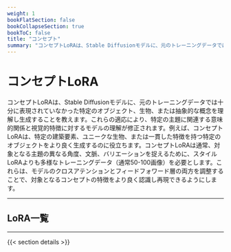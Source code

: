 ```yaml
---
weight: 1
bookFlatSection: false
bookCollapseSection: true
bookToC: false
title: "コンセプト"
summary: "コンセプトLoRAは、Stable Diffusionモデルに、元のトレーニングデータでは十分に表現されていなかった特定のオブジェクト、生物、または抽象的な概念を理解し生成することを教えます。これらの適応により、特定の主題に関連する意味的関係と視覚的特徴に対するモデルの理解が修正されます。例えば、コンセプトLoRAは、特定の建築要素、ユニークな生物、または一貫した特徴を持つ特定のオブジェクトをより良く生成するのに役立ちます。コンセプトLoRAは通常、対象となる主題の異なる角度、文脈、バリエーションを捉えるために、スタイルLoRAよりも多様なトレーニングデータ（通常50-100画像）を必要とします。これらは、モデルのクロスアテンションとフィードフォワード層の両方を調整することで、対象となるコンセプトの特徴をより良く認識し再現できるようにします。"
---
```


<!--markdownlint-disable MD025 -->

# コンセプトLoRA

コンセプトLoRAは、Stable Diffusionモデルに、元のトレーニングデータでは十分に表現されていなかった特定のオブジェクト、生物、または抽象的な概念を理解し生成することを教えます。これらの適応により、特定の主題に関連する意味的関係と視覚的特徴に対するモデルの理解が修正されます。例えば、コンセプトLoRAは、特定の建築要素、ユニークな生物、または一貫した特徴を持つ特定のオブジェクトをより良く生成するのに役立ちます。コンセプトLoRAは通常、対象となる主題の異なる角度、文脈、バリエーションを捉えるために、スタイルLoRAよりも多様なトレーニングデータ（通常50-100画像）を必要とします。これらは、モデルのクロスアテンションとフィードフォワード層の両方を調整することで、対象となるコンセプトの特徴をより良く認識し再現できるようにします。

---

## LoRA一覧

---

{{< section details >}}
